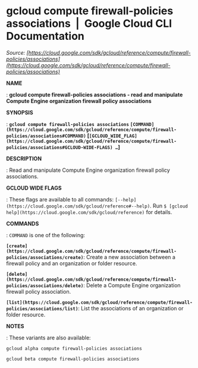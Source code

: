 # gcloud compute firewall-policies associations  |  Google Cloud CLI Documentation

*Source: [https://cloud.google.com/sdk/gcloud/reference/compute/firewall-policies/associations](https://cloud.google.com/sdk/gcloud/reference/compute/firewall-policies/associations)*

**NAME**

: **gcloud compute firewall-policies associations - read and manipulate Compute Engine organization firewall policy associations**

**SYNOPSIS**

: **`gcloud compute firewall-policies associations` `[COMMAND](https://cloud.google.com/sdk/gcloud/reference/compute/firewall-policies/associations#COMMAND)` [`[GCLOUD_WIDE_FLAG](https://cloud.google.com/sdk/gcloud/reference/compute/firewall-policies/associations#GCLOUD-WIDE-FLAGS) …`]**

**DESCRIPTION**

: Read and manipulate Compute Engine organization firewall policy associations.

**GCLOUD WIDE FLAGS**

: These flags are available to all commands: `[--help](https://cloud.google.com/sdk/gcloud/reference#--help)`.
Run `$ [gcloud help](https://cloud.google.com/sdk/gcloud/reference)` for details.

**COMMANDS**

: ``COMMAND`` is one of the following:

**`[create](https://cloud.google.com/sdk/gcloud/reference/compute/firewall-policies/associations/create)`**:
Create a new association between a firewall policy and an organization or folder
resource.

**`[delete](https://cloud.google.com/sdk/gcloud/reference/compute/firewall-policies/associations/delete)`**:
Delete a Compute Engine organization firewall policy association.

**`[list](https://cloud.google.com/sdk/gcloud/reference/compute/firewall-policies/associations/list)`**:
List the associations of an organization or folder resource.

**NOTES**

: These variants are also available:

```
gcloud alpha compute firewall-policies associations
```

```
gcloud beta compute firewall-policies associations
```